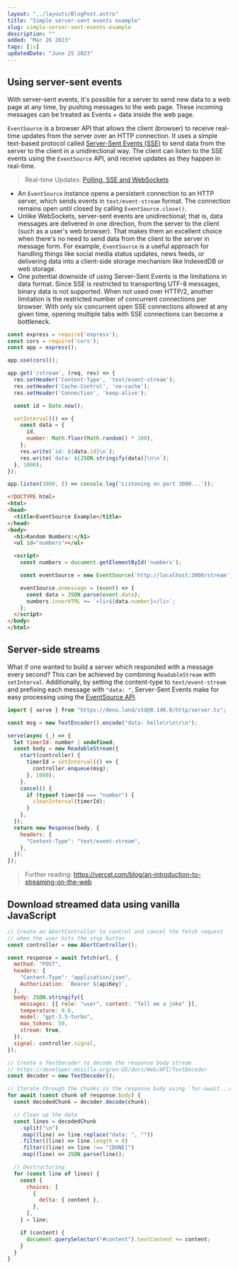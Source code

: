 ```yaml
---
layout: "../layouts/BlogPost.astro"
title: "Simple server-sent events example"
slug: simple-server-sent-events-example
description: ""
added: "Mar 26 2023"
tags: [js]
updatedDate: "June 25 2023"
---
```


## Using server-sent events
With server-sent events, it's possible for a server to send new data to a web page at any time, by pushing messages to the web page. These incoming messages can be treated as Events + data inside the web page.

`EventSource` is a browser API that allows the client (browser) to receive real-time updates from the server over an HTTP connection. It uses a simple text-based protocol called [Server-Sent Events (SSE)](https://developer.mozilla.org/en-US/docs/Web/API/Server-sent_events) to send data from the server to the client in a unidirectional way. The client can listen to the SSE events using the `EventSource` API, and receive updates as they happen in real-time.

> Real-time Updates: [Polling, SSE and WebSockets](https://dev.to/thesanjeevsharma/real-time-updates-polling-sse-and-web-sockets-277i)

- An `EventSource` instance opens a persistent connection to an HTTP server, which sends events in `text/event-stream` format. The connection remains open until closed by calling `EventSource.close()`.
- Unlike WebSockets, server-sent events are unidirectional; that is, data messages are delivered in one direction, from the server to the client (such as a user's web browser). That makes them an excellent choice when there's no need to send data from the client to the server in message form. For example, `EventSource` is a useful approach for handling things like social media status updates, news feeds, or delivering data into a client-side storage mechanism like IndexedDB or web storage.
- One potential downside of using Server-Sent Events is the limitations in data format. Since SSE is restricted to transporting UTF-8 messages, binary data is not supported. When not used over HTTP/2, another limitation is the restricted number of concurrent connections per browser. With only six concurrent open SSE connections allowed at any given time, opening multiple tabs with SSE connections can become a bottleneck.

```js
const express = require('express');
const cors = require('cors');
const app = express();

app.use(cors());

app.get('/stream', (req, res) => {
  res.setHeader('Content-Type', 'text/event-stream');
  res.setHeader('Cache-Control', 'no-cache');
  res.setHeader('Connection', 'keep-alive');

  const id = Date.now();

  setInterval(() => {
    const data = {
      id,
      number: Math.floor(Math.random() * 100),
    };
    res.write(`id: ${data.id}\n`);
    res.write(`data: ${JSON.stringify(data)}\n\n`);
  }, 1000);
});

app.listen(3000, () => console.log('Listening on port 3000...'));
```

```html
<!DOCTYPE html>
<html>
<head>
  <title>EventSource Example</title>
</head>
<body>
  <h1>Random Numbers:</h1>
  <ul id="numbers"></ul>

  <script>
    const numbers = document.getElementById('numbers');

    const eventSource = new EventSource('http://localhost:3000/stream');

    eventSource.onmessage = (event) => {
      const data = JSON.parse(event.data);
      numbers.innerHTML += `<li>${data.number}</li>`;
    };
  </script>
</body>
</html>
```

## Server-side streams
What if one wanted to build a server which responded with a message every second? This can be achieved by combining `ReadableStream` with `setInterval`. Additionally, by setting the content-type to `text/event-stream` and prefixing each message with `"data: "`, Server-Sent Events make for easy processing using the [EventSource API](https://developer.mozilla.org/en-US/docs/Web/API/EventSource).

```js
import { serve } from "https://deno.land/std@0.140.0/http/server.ts";

const msg = new TextEncoder().encode("data: hello\r\n\r\n");

serve(async (_) => {
  let timerId: number | undefined;
  const body = new ReadableStream({
    start(controller) {
      timerId = setInterval(() => {
        controller.enqueue(msg);
      }, 1000);
    },
    cancel() {
      if (typeof timerId === "number") {
        clearInterval(timerId);
      }
    },
  });
  return new Response(body, {
    headers: {
      "Content-Type": "text/event-stream",
    },
  });
});
```

> Further reading: https://vercel.com/blog/an-introduction-to-streaming-on-the-web

## Download streamed data using vanilla JavaScript

```js
// Create an AbortController to control and cancel the fetch request
// when the user hits the stop button
const controller = new AbortController();

const response = await fetch(url, {
  method: "POST",
  headers: {
    "Content-Type": "application/json",
    Authorization: `Bearer ${apiKey}`,
  },
  body: JSON.stringify({
    messages: [{ role: "user", content: "Tell me a joke" }],
    temperature: 0.6,
    model: "gpt-3.5-turbo",
    max_tokens: 50,
    stream: true,
  }),
  signal: controller.signal,
});

// Create a TextDecoder to decode the response body stream
// https://developer.mozilla.org/en-US/docs/Web/API/TextDecoder
const decoder = new TextDecoder();

// Iterate through the chunks in the response body using `for-await...of`
for await (const chunk of response.body) {
  const decodedChunk = decoder.decode(chunk);

  // Clean up the data
  const lines = decodedChunk
    .split("\n")
    .map((line) => line.replace("data: ", ""))
    .filter((line) => line.length > 0)
    .filter((line) => line !== "[DONE]")
    .map((line) => JSON.parse(line));

  // Destructuring
  for (const line of lines) {
    const {
      choices: [
        { 
          delta: { content },
        },
      ],
    } = line;

    if (content) {
      document.querySelector("#content").textContent += content;
    }
  }
}
```
